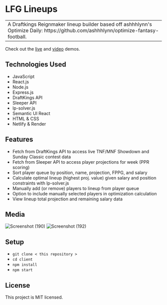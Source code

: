 # LFG Lineups
<table>
  <tr>
    <td>
A Draftkings Reignmaker lineup builder based off ashhhlynn's Optimize Daily: https://github.com/ashhhlynn/optimize-fantasy-football.
    </td>
  </tr>
</table> 

Check out the <a href="https://optimize-daily.netlify.app/">live</a> and <a href="https://vimeo.com/930504746">video</a> demos.

## Technologies Used
- JavaScript
- React.js
- Node.js
- Express.js
- DraftKings API
- Sleeper API
- lp-solver.js
- Semantic UI React
- HTML & CSS
- Netlify & Render

## Features
- Fetch from DraftKings API to access live TNF/MNF Showdown and Sunday Classic contest data
- Fetch from Sleeper API to access player projections for week (PPR scoring)
- Sort player queue by position, name, projection, FPPG, and salary
- Calculate optimal lineup (highest proj. value) given salary and position constraints with lp-solver.js 
- Manually add (or remove) players to lineup from player queue
- Option to include manually selected players in optimization calculation
- View lineup total projection and remaining salary data

## Media 
![Screenshot (190)](https://github.com/ashhhlynn/optimize-fantasy-football/assets/84604278/80af461d-e490-4ba9-831a-f17d04faa4b0)
![Screenshot (192)](https://github.com/ashhhlynn/optimize-fantasy-football/assets/84604278/d2a85433-04ff-4d3e-b89b-2ba3f6afded0)

## Setup
- ` git clone < this repository > `
- ` cd client  `
- ` npm install `
- ` npm start `

## License 
This project is MIT licensed.
